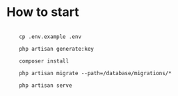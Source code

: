 # How to start

```console

	cp .env.example .env

	php artisan generate:key

	composer install

	php artisan migrate --path=/database/migrations/*

	php artisan serve
```
